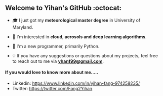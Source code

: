 ## Welcome to Yihan's GitHub :octocat:

- :mortar_board: I just got my <strong>meteorological master degree</strong> in University of Maryland.

- :sparkling_heart: I'm interested in <strong>cloud, aerosols and deep learning algorithms</strong>.

- :hatching_chick: I'm a new programmer, primarily Python.

- :bulb: If you have any suggestions or questions about my projects, feel free to reach out to me via <strong>yhanf99@gmail.com</strong>.


#### If you would love to know more about me.....
- Linkedin: https://www.linkedin.com/in/yihan-fang-974258235/
- Twitter: https://twitter.com/Fang2Yihan
